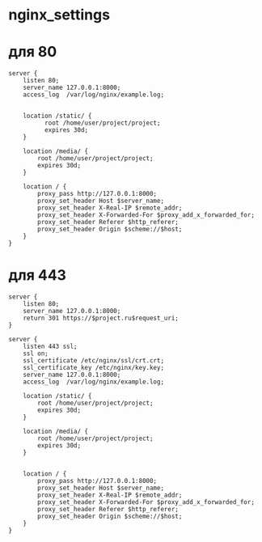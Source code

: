 # nginx_settings



# для 80

    server {
        listen 80;
        server_name 127.0.0.1:8000;
        access_log  /var/log/nginx/example.log;
    
    
        location /static/ {
              root /home/user/project/project;
              expires 30d;
        } 
    
        location /media/ {
      	    root /home/user/project/project;
      	    expires 30d;
        }
    
        location / {
      	    proxy_pass http://127.0.0.1:8000;
      	    proxy_set_header Host $server_name;
      	    proxy_set_header X-Real-IP $remote_addr;
      	    proxy_set_header X-Forwarded-For $proxy_add_x_forwarded_for;
      	    proxy_set_header Referer $http_referer;
      	    proxy_set_header Origin $scheme://$host; 
        }
    }





# для 443

    server {
        listen 80;
        server_name 127.0.0.1:8000;
        return 301 https://$project.ru$request_uri;
    }
    
    server {
        listen 443 ssl;
        ssl on;
        ssl_certificate /etc/nginx/ssl/crt.crt;
        ssl_certificate_key /etc/nginx/key.key;
        server_name 127.0.0.1:8000;
        access_log  /var/log/nginx/example.log;
    
        location /static/ {
            root /home/user/project/project;
            expires 30d;
        }
    
        location /media/ {
          	root /home/user/project/project;
          	expires 30d;
        }
    
    
        location / {
            proxy_pass http://127.0.0.1:8000;
            proxy_set_header Host $server_name;
            proxy_set_header X-Real-IP $remote_addr;
            proxy_set_header X-Forwarded-For $proxy_add_x_forwarded_for;
            proxy_set_header Referer $http_referer;
            proxy_set_header Origin $scheme://$host;
        }
    }


